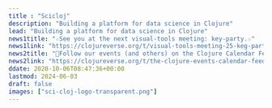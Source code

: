 ```yaml
---
title : "Scicloj"
description: "Building a platform for data science in Clojure"
lead: "Building a platform for data science in Clojure"
news1title: "☆See you at the next visual-tools meeting: key-party.☆"
news1link: "https://clojureverse.org/t/visual-tools-meeting-25-keg-party/"
news2title: "📅Follow our events (and others) on the Clojure Calendar Feed📅"
news2link: "https://clojureverse.org/t/the-clojure-events-calendar-feed-turns-2/9527"
ddate: 2020-10-06T08:47:36+00:00
lastmod: 2024-06-03
draft: false
images: ["sci-cloj-logo-transparent.png"]
---
```

